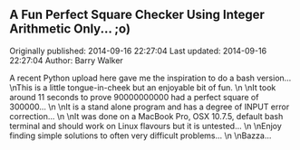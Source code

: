 ## A Fun Perfect Square Checker Using Integer Arithmetic Only... ;o) 
Originally published: 2014-09-16 22:27:04 
Last updated: 2014-09-16 22:27:04 
Author: Barry Walker 
 
A recent Python upload here gave me the inspiration to do a bash version...\nThis is a little tongue-in-cheek but an enjoyable bit of fun.\n\nIt took around 11 seconds to prove 90000000000 had a perfect square of 300000...\n\nIt is a stand alone program and has a degree of INPUT error correction...\n\nIt was done on a MacBook Pro, OSX 10.7.5, default bash terminal and should work on Linux flavours but it is untested...\n\nEnjoy finding simple solutions to often very difficult problems...\n\nBazza...
